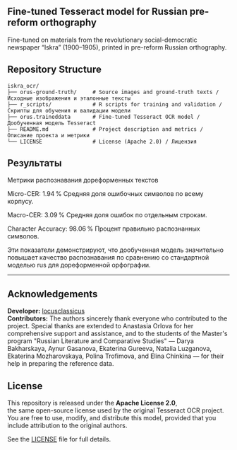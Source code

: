 ## Fine-tuned Tesseract model for Russian pre-reform orthography
Fine-tuned on materials from the revolutionary social-democratic newspaper “Iskra” (1900–1905), printed in pre-reform Russian orthography.

## Repository Structure

```plaintext
iskra_ocr/
├── orus-ground-truth/     # Source images and ground-truth texts / Исходные изображения и эталонные тексты
├── r_scripts/             # R scripts for training and validation / Скрипты для обучения и валидации модели
├── orus.traineddata       # Fine-tuned Tesseract OCR model / Дообученная модель Tesseract
├── README.md              # Project description and metrics / Описание проекта и метрики
└── LICENSE                # License (Apache 2.0) / Лицензия
```

## Результаты
Метрики распознавания дореформенных текстов

Micro-CER: 1.94 %
Средняя доля ошибочных символов по всему корпусу.

Macro-CER: 3.09 %
Средняя доля ошибок по отдельным строкам.

Character Accuracy: 98.06 %
Процент правильно распознанных символов.

Эти показатели демонстрируют, что дообученная модель значительно повышает качество распознавания по сравнению со стандартной моделью rus для дореформенной орфографии.

---

## Acknowledgements

**Developer:** [locusclassicus](https://github.com/locusclassicus)
<br>
**Contributors:** The authors sincerely thank everyone who contributed to the project. Special thanks are extended to Anastasia Orlova for her comprehensive support and assistance, and to the students of the Master's program "Russian Literature and Comparative Studies" — Darya Bakharskaya, Aynur Gasanova, Ekaterina Gureeva, Natalia Luzganova, Ekaterina Mozharovskaya, Polina Trofimova, and Elina Chinkina — for their help in preparing the reference data.


## License

This repository is released under the **Apache License 2.0**,  
the same open-source license used by the original Tesseract OCR project.  
You are free to use, modify, and distribute this model, provided that you include attribution to the original authors.

See the [LICENSE](./LICENSE) file for full details.